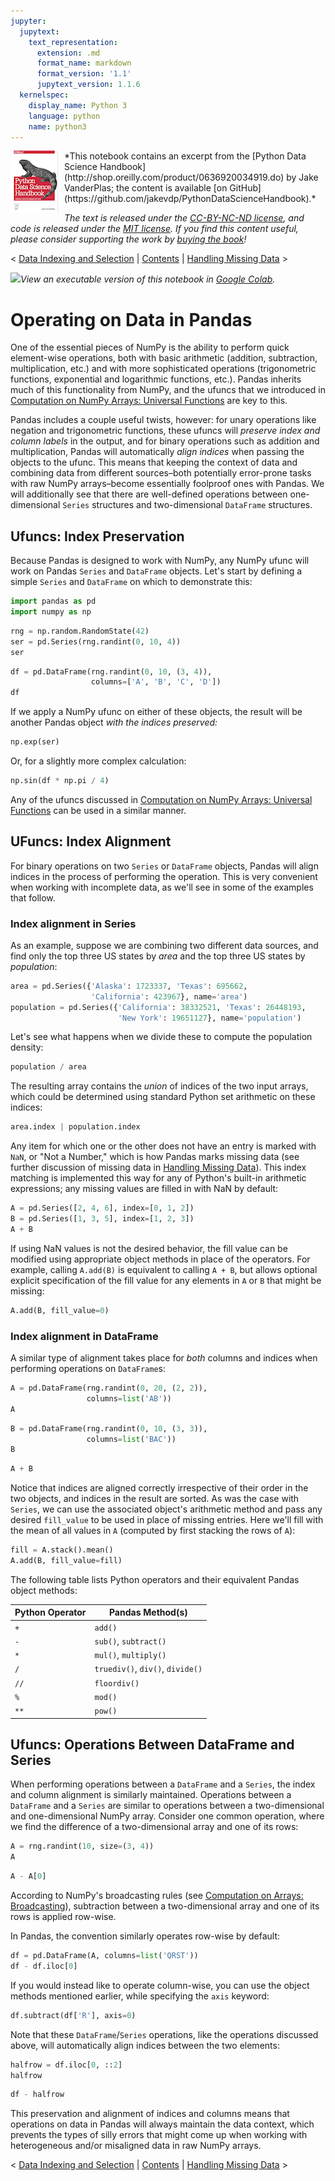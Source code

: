 ```yaml
---
jupyter:
  jupytext:
    text_representation:
      extension: .md
      format_name: markdown
      format_version: '1.1'
      jupytext_version: 1.1.6
  kernelspec:
    display_name: Python 3
    language: python
    name: python3
---
```


<!--BOOK_INFORMATION-->
<img align="left" style="padding-right:10px;" src="figures/PDSH-cover-small.png">
*This notebook contains an excerpt from the [Python Data Science Handbook](http://shop.oreilly.com/product/0636920034919.do) by Jake VanderPlas; the content is available [on GitHub](https://github.com/jakevdp/PythonDataScienceHandbook).*

*The text is released under the [CC-BY-NC-ND license](https://creativecommons.org/licenses/by-nc-nd/3.0/us/legalcode), and code is released under the [MIT license](https://opensource.org/licenses/MIT). If you find this content useful, please consider supporting the work by [buying the book](http://shop.oreilly.com/product/0636920034919.do)!*


<!--NAVIGATION-->
< [Data Indexing and Selection](03.02-Data-Indexing-and-Selection.ipynb) | [Contents](Index.ipynb) | [Handling Missing Data](03.04-Missing-Values.ipynb) >


<!--COLAB_LINK-->
<p><a href="https://colab.research.google.com/github/jakevdp/PythonDataScienceHandbook/blob/master/notebooks/03.03-Operations-in-Pandas.ipynb"><img src="https://colab.research.google.com/img/colab_favicon_256px.png" style="height: 2em; display: inline;"></a><i>View an executable version of this notebook in <a href="https://colab.research.google.com/github/jakevdp/PythonDataScienceHandbook/blob/master/notebooks/03.03-Operations-in-Pandas.ipynb">Google Colab</a>.</i></p>



# Operating on Data in Pandas


One of the essential pieces of NumPy is the ability to perform quick element-wise operations, both with basic arithmetic (addition, subtraction, multiplication, etc.) and with more sophisticated operations (trigonometric functions, exponential and logarithmic functions, etc.).
Pandas inherits much of this functionality from NumPy, and the ufuncs that we introduced in [Computation on NumPy Arrays: Universal Functions](02.03-Computation-on-arrays-ufuncs.ipynb) are key to this.

Pandas includes a couple useful twists, however: for unary operations like negation and trigonometric functions, these ufuncs will *preserve index and column labels* in the output, and for binary operations such as addition and multiplication, Pandas will automatically *align indices* when passing the objects to the ufunc.
This means that keeping the context of data and combining data from different sources–both potentially error-prone tasks with raw NumPy arrays–become essentially foolproof ones with Pandas.
We will additionally see that there are well-defined operations between one-dimensional ``Series`` structures and two-dimensional ``DataFrame`` structures.


## Ufuncs: Index Preservation

Because Pandas is designed to work with NumPy, any NumPy ufunc will work on Pandas ``Series`` and ``DataFrame`` objects.
Let's start by defining a simple ``Series`` and ``DataFrame`` on which to demonstrate this:

```python
import pandas as pd
import numpy as np
```

```python
rng = np.random.RandomState(42)
ser = pd.Series(rng.randint(0, 10, 4))
ser
```

```python
df = pd.DataFrame(rng.randint(0, 10, (3, 4)),
                  columns=['A', 'B', 'C', 'D'])
df
```

If we apply a NumPy ufunc on either of these objects, the result will be another Pandas object *with the indices preserved:*

```python
np.exp(ser)
```

Or, for a slightly more complex calculation:

```python
np.sin(df * np.pi / 4)
```

Any of the ufuncs discussed in [Computation on NumPy Arrays: Universal Functions](02.03-Computation-on-arrays-ufuncs.ipynb) can be used in a similar manner.


## UFuncs: Index Alignment

For binary operations on two ``Series`` or ``DataFrame`` objects, Pandas will align indices in the process of performing the operation.
This is very convenient when working with incomplete data, as we'll see in some of the examples that follow.


### Index alignment in Series

As an example, suppose we are combining two different data sources, and find only the top three US states by *area* and the top three US states by *population*:

```python
area = pd.Series({'Alaska': 1723337, 'Texas': 695662,
                  'California': 423967}, name='area')
population = pd.Series({'California': 38332521, 'Texas': 26448193,
                        'New York': 19651127}, name='population')
```

Let's see what happens when we divide these to compute the population density:

```python
population / area
```

The resulting array contains the *union* of indices of the two input arrays, which could be determined using standard Python set arithmetic on these indices:

```python
area.index | population.index
```

Any item for which one or the other does not have an entry is marked with ``NaN``, or "Not a Number," which is how Pandas marks missing data (see further discussion of missing data in [Handling Missing Data](03.04-Missing-Values.ipynb)).
This index matching is implemented this way for any of Python's built-in arithmetic expressions; any missing values are filled in with NaN by default:

```python
A = pd.Series([2, 4, 6], index=[0, 1, 2])
B = pd.Series([1, 3, 5], index=[1, 2, 3])
A + B
```

If using NaN values is not the desired behavior, the fill value can be modified using appropriate object methods in place of the operators.
For example, calling ``A.add(B)`` is equivalent to calling ``A + B``, but allows optional explicit specification of the fill value for any elements in ``A`` or ``B`` that might be missing:

```python
A.add(B, fill_value=0)
```

### Index alignment in DataFrame

A similar type of alignment takes place for *both* columns and indices when performing operations on ``DataFrame``s:

```python
A = pd.DataFrame(rng.randint(0, 20, (2, 2)),
                 columns=list('AB'))
A
```

```python
B = pd.DataFrame(rng.randint(0, 10, (3, 3)),
                 columns=list('BAC'))
B
```

```python
A + B
```

Notice that indices are aligned correctly irrespective of their order in the two objects, and indices in the result are sorted.
As was the case with ``Series``, we can use the associated object's arithmetic method and pass any desired ``fill_value`` to be used in place of missing entries.
Here we'll fill with the mean of all values in ``A`` (computed by first stacking the rows of ``A``):

```python
fill = A.stack().mean()
A.add(B, fill_value=fill)
```

The following table lists Python operators and their equivalent Pandas object methods:

| Python Operator | Pandas Method(s)                      |
|-----------------|---------------------------------------|
| ``+``           | ``add()``                             |
| ``-``           | ``sub()``, ``subtract()``             |
| ``*``           | ``mul()``, ``multiply()``             |
| ``/``           | ``truediv()``, ``div()``, ``divide()``|
| ``//``          | ``floordiv()``                        |
| ``%``           | ``mod()``                             |
| ``**``          | ``pow()``                             |



## Ufuncs: Operations Between DataFrame and Series

When performing operations between a ``DataFrame`` and a ``Series``, the index and column alignment is similarly maintained.
Operations between a ``DataFrame`` and a ``Series`` are similar to operations between a two-dimensional and one-dimensional NumPy array.
Consider one common operation, where we find the difference of a two-dimensional array and one of its rows:

```python
A = rng.randint(10, size=(3, 4))
A
```

```python
A - A[0]
```

According to NumPy's broadcasting rules (see [Computation on Arrays: Broadcasting](02.05-Computation-on-arrays-broadcasting.ipynb)), subtraction between a two-dimensional array and one of its rows is applied row-wise.

In Pandas, the convention similarly operates row-wise by default:

```python
df = pd.DataFrame(A, columns=list('QRST'))
df - df.iloc[0]
```

If you would instead like to operate column-wise, you can use the object methods mentioned earlier, while specifying the ``axis`` keyword:

```python
df.subtract(df['R'], axis=0)
```

Note that these ``DataFrame``/``Series`` operations, like the operations discussed above, will automatically align  indices between the two elements:

```python
halfrow = df.iloc[0, ::2]
halfrow
```

```python
df - halfrow
```

This preservation and alignment of indices and columns means that operations on data in Pandas will always maintain the data context, which prevents the types of silly errors that might come up when working with heterogeneous and/or misaligned data in raw NumPy arrays.


<!--NAVIGATION-->
< [Data Indexing and Selection](03.02-Data-Indexing-and-Selection.ipynb) | [Contents](Index.ipynb) | [Handling Missing Data](03.04-Missing-Values.ipynb) >
